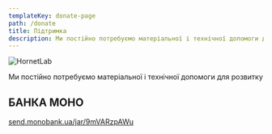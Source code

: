 ```yaml
---
templateKey: donate-page
path: /donate
title: Підтримка
description: Ми постійно потребуємо матеріальної і технічної допомоги для розвитку Дронарні
---
```


<p><img src="../img/hornetlab/about_1.jpg" alt="HornetLab"/></p>

Ми постійно потребуємо матеріальної і технічної допомоги для розвитку

## БАНКА МОНО

<a href="https://send.monobank.ua/jar/9mVARzpAWu" target="_blank" rel="noopener noreferrer">send.monobank.ua/jar/9mVARzpAWu</a>
